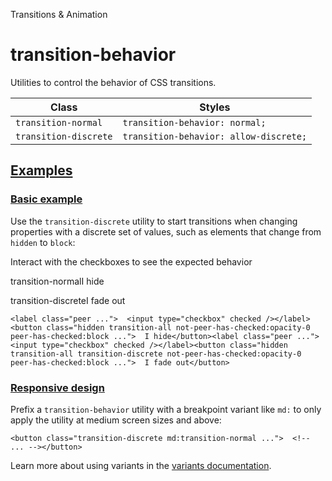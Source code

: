 Transitions & Animation

# transition-behavior

Utilities to control the behavior of CSS transitions.

| Class                 | Styles                                 |
| --------------------- | -------------------------------------- |
| `transition-normal`   | `transition-behavior: normal;`         |
| `transition-discrete` | `transition-behavior: allow-discrete;` |

## [Examples](#examples)

### [Basic example](#basic-example)

Use the `transition-discrete` utility to start transitions when changing properties with a discrete set of values, such as elements that change from `hidden` to `block`:

Interact with the checkboxes to see the expected behavior

transition-normalI hide

transition-discreteI fade out

```
<label class="peer ...">  <input type="checkbox" checked /></label><button class="hidden transition-all not-peer-has-checked:opacity-0 peer-has-checked:block ...">  I hide</button><label class="peer ...">  <input type="checkbox" checked /></label><button class="hidden transition-all transition-discrete not-peer-has-checked:opacity-0 peer-has-checked:block ...">  I fade out</button>
```

### [Responsive design](#responsive-design)

Prefix a `transition-behavior` utility with a breakpoint variant like `md:` to only apply the utility at medium screen sizes and above:

```
<button class="transition-discrete md:transition-normal ...">  <!-- ... --></button>
```

Learn more about using variants in the [variants documentation](/docs/hover-focus-and-other-states).
